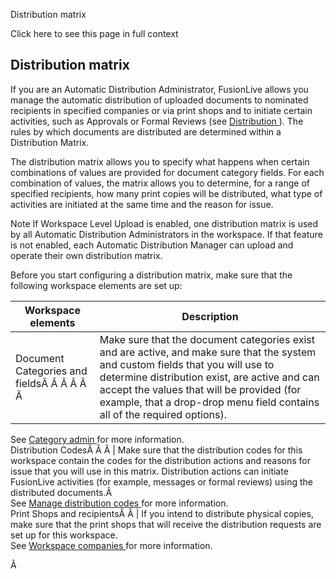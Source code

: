 Distribution matrix

Click here to see this page in full context

##  Distribution matrix

If you are an Automatic Distribution Administrator, FusionLive allows you
manage the automatic distribution of uploaded documents to nominated
recipients in specified companies or via print shops and to initiate certain
activities, such as Approvals or Formal Reviews (see [ Distribution
](../Documents/New_Topic8.htm) ). The rules by which documents are distributed
are determined within a Distribution Matrix.

The distribution matrix allows you to specify what happens when certain
combinations of values are provided for document category fields. For each
combination of values, the matrix allows you to determine, for a range of
specified recipients, how many print copies will be distributed, what type of
activities are initiated at the same time and the reason for issue.

Note  If Workspace Level Upload is enabled, one distribution matrix is used by
all Automatic Distribution Administrators in the workspace. If that feature is
not enabled, each Automatic Distribution Manager can upload and operate their
own distribution matrix.

Before you start configuring a distribution matrix, make sure that the
following workspace elements are set up:

Workspace elements  |  Description   
---|---  
Document Categories and fieldsÂ Â Â Â Â Â  |  Make sure that the document categories exist and are active, and make sure that the system and custom fields that you will use to determine distribution exist, are active and can accept the values that will be provided (for example, that a drop-drop menu field contains all of the required options).   
See [ Category admin ](../Admin/Workspace_Settings/Category_adm.htm) for more
information.  
Distribution CodesÂ Â Â  |  Make sure that the distribution codes for this workspace contain the codes for the distribution actions and reasons for issue that you will use in this matrix. Distribution actions can initiate FusionLive activities (for example, messages or formal reviews) using the distributed documents.Â   
See [ Manage distribution codes ](../Admin/Workspace_Settings/Manage_d.htm)
for more information.  
Print Shops and recipientsÂ Â  |  If you intend to distribute physical copies, make sure that the print shops that will receive the distribution requests are set up for this workspace.   
See [ Workspace companies ](../Admin/User_Settings/Workspace_c.htm) for more
information.  
  
  
  
  
  
Â

